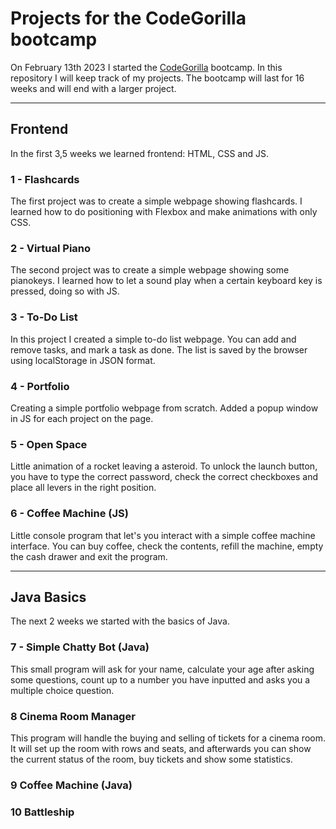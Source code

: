# Projects for the CodeGorilla bootcamp

On February 13th 2023 I started the [CodeGorilla](https://codegorilla.nl/) bootcamp. In this repository I will keep track of my projects. The bootcamp will last for 16 weeks and will end with a larger project.

---

## Frontend
In the first 3,5 weeks we learned frontend: HTML, CSS and JS. 

### 1 - Flashcards
The first project was to create a simple webpage showing flashcards. I learned how to do positioning with Flexbox and make animations with only CSS.

### 2 - Virtual Piano
The second project was to create a simple webpage showing some pianokeys. I learned how to let a sound play when a certain keyboard key is pressed, doing so with JS.

### 3 - To-Do List
In this project I created a simple to-do list webpage. You can add and remove tasks, and mark a task as done. The list is saved by the browser using localStorage in JSON format.

### 4 - Portfolio
Creating a simple portfolio webpage from scratch. Added a popup window in JS for each project on the page. 

### 5 - Open Space
Little animation of a rocket leaving a asteroid. To unlock the launch button, you have to type the correct password, check the correct checkboxes and place all levers in the right position.

### 6 - Coffee Machine (JS)
Little console program that let's you interact with a simple coffee machine interface. You can buy coffee, check the contents, refill the machine, empty the cash drawer and exit the program.

---

## Java Basics
The next 2 weeks we started with the basics of Java.

### 7 - Simple Chatty Bot (Java)
This small program will ask for your name, calculate your age after asking some questions, count up to a number you have inputted and asks you a multiple choice question.

### 8 Cinema Room Manager
This program will handle the buying and selling of tickets for a cinema room. It will set up the room with rows and seats, and afterwards you can show the current status of the room, buy tickets and show some statistics.

### 9 Coffee Machine (Java)

### 10 Battleship

